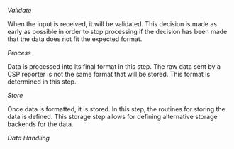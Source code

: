 *Validate*

When the input is received, it will be validated. This decision is made as early
as possible in order to stop processing if the decision has been made that the
data does not fit the expected format.

*Process*

Data is processed into its final format in this step. The raw data sent by a CSP
reporter is not the same format that will be stored. This format is determined
in this step.

*Store*

Once data is formatted, it is stored. In this step, the routines for storing the
data is defined. This storage step allows for defining alternative storage
backends for the data.

*Data Handling*


